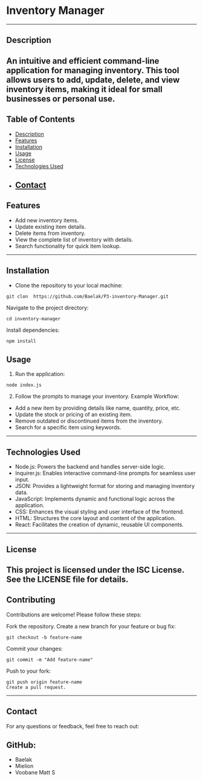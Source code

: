 # Inventory Manager
---
## Description

An intuitive and efficient command-line application for managing inventory. This tool allows users to add, update, delete, and view inventory items, making it ideal for small businesses or personal use.
---
## Table of Contents

- [Description](#description)
- [Features](#features)
- [Installation](#installation)
- [Usage](#usage)
- [License](#license)
- [Technologies Used](#technologies-used)
- [Contact](#contact)
  ---
## Features

+ Add new inventory items.
+ Update existing item details.
+ Delete items from inventory.
+ View the complete list of inventory with details.
+ Search functionality for quick item lookup.
---
## Installation

- Clone the repository to your local machine:
```
git clon  https://github.com/Baelak/P3-inventory-Manager.git
```
Navigate to the project directory:
```
cd inventory-manager
```
Install dependencies:
```
npm install
```
## Usage
1. Run the application:
```
node index.js
```
2. Follow the prompts to manage your inventory.
Example Workflow:
- Add a new item by providing details like name, quantity, price, etc.
- Update the stock or pricing of an existing item.
- Remove outdated or discontinued items from the inventory.
- Search for a specific item using keywords.
---
## Technologies Used

- Node.js: Powers the backend and handles server-side logic.
- Inquirer.js: Enables interactive command-line prompts for seamless user input.
- JSON: Provides a lightweight format for storing and managing inventory data.
- JavaScript: Implements dynamic and functional logic across the application.
- CSS: Enhances the visual styling and user interface of the frontend.
- HTML: Structures the core layout and content of the application.
- React: Facilitates the creation of dynamic, reusable UI components.
---
## License

This project is licensed under the ISC License. See the LICENSE file for details.
---
## Contributing

Contributions are welcome! Please follow these steps:

Fork the repository.
Create a new branch for your feature or bug fix:
```
git checkout -b feature-name
```
Commit your changes:
```
git commit -m "Add feature-name"
```
Push to your fork:
```
git push origin feature-name
Create a pull request.
```
---
## Contact
For any questions or feedback, feel free to reach out:

## GitHub: 
- Baelak
- Mielion
- Voobane Matt S

